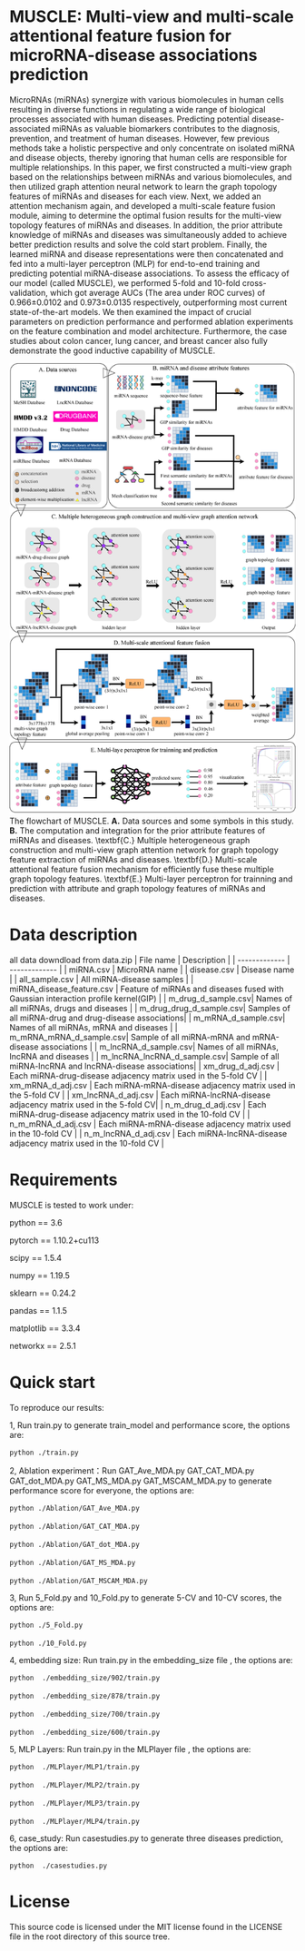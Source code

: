 # MUSCLE: Multi-view and multi-scale attentional feature fusion for microRNA-disease associations prediction
MicroRNAs (miRNAs) synergize with various biomolecules in human cells resulting in diverse functions in regulating a wide range of biological processes associated with human diseases. Predicting potential disease-associated miRNAs as valuable biomarkers contributes to the diagnosis, prevention, and treatment of human diseases. However, few previous methods take a holistic perspective and only concentrate on isolated miRNA and disease objects, thereby ignoring that human cells are responsible for multiple relationships. In this paper, we first constructed a multi-view graph based on the relationships between miRNAs and various biomolecules, and then utilized graph attention neural network to learn the graph topology features of miRNAs and diseases for each view. Next, we added an attention mechanism again, and developed a multi-scale feature fusion module, aiming to determine the optimal fusion results for the multi-view topology features of miRNAs and diseases. In addition, the prior attribute knowledge of miRNAs and diseases was simultaneously added to achieve better prediction results and solve the cold start problem. Finally, the learned miRNA and disease representations were then concatenated and fed into a multi-layer perceptron (MLP) for end-to-end training and predicting potential miRNA-disease associations. To assess the efficacy of our model (called MUSCLE), we performed 5-fold and 10-fold cross-validation, which got average AUCs (The area under ROC curves) of 0.966±0.0102 and 0.973±0.0135 respectively, outperforming most current state-of-the-art models. We then examined the impact of crucial parameters on prediction performance and performed ablation experiments on the feature combination and model architecture. Furthermore, the case studies about colon cancer, lung cancer, and breast cancer also fully demonstrate the good inductive capability of MUSCLE.

![image](https://github.com/zht-code/MUSCLE/blob/main/IMG/liuchengtu.png)
The flowchart of MUSCLE. **A.** Data sources and some symbols in this study. **B.** The computation and integration for the prior attribute features of miRNAs and diseases. \textbf{C.} Multiple heterogeneous graph construction and multi-view graph attention network for graph topology feature extraction of miRNAs and diseases. \textbf{D.} Multi-scale attentional feature fusion mechanism for efficiently fuse these multiple graph topology features. \textbf{E.} Multi-layer perceptron for trainning and prediction with attribute and graph topology features of miRNAs and diseases.


# Data description
all data downdload from data.zip
| File name  | Description |
| ------------- | ------------- |
| miRNA.csv    | MicroRNA name  |
| disease.csv  | Disease name   |
| all_sample.csv  | All miRNA-disease samples  |
| miRNA_disease_feature.csv | Feature of miRNAs and diseases fused with Gaussian interaction profile kernel(GIP) |
| m_drug_d_sample.csv| Names of all miRNAs, drugs and diseases | 
| m_drug_drug_d_sample.csv|  Samples of all miRNA-drug and drug-disease associations| 
| m_mRNA_d_sample.csv| Names of all miRNAs, mRNA and diseases | 
| m_mRNA_mRNA_d_sample.csv|  Sample of all miRNA-mRNA and mRNA-disease associations | 
| m_lncRNA_d_sample.csv| Names of all miRNAs, lncRNA and diseases | 
| m_lncRNA_lncRNA_d_sample.csv|  Sample of all miRNA-lncRNA and lncRNA-disease associations| 
| xm_drug_d_adj.csv |  Each miRNA-drug-disease adjacency matrix used in the 5-fold CV | 
| xm_mRNA_d_adj.csv |  Each miRNA-mRNA-disease adjacency matrix used in the 5-fold CV | 
| xm_lncRNA_d_adj.csv |  Each miRNA-lncRNA-disease adjacency matrix used in the 5-fold CV|
| n_m_drug_d_adj.csv |  Each miRNA-drug-disease adjacency matrix used in the 10-fold CV | 
| n_m_mRNA_d_adj.csv |  Each miRNA-mRNA-disease adjacency matrix used in the 10-fold CV | 
| n_m_lncRNA_d_adj.csv | Each miRNA-lncRNA-disease adjacency matrix used in the 10-fold CV |

# Requirements
MUSCLE is tested to work under:

python == 3.6

pytorch == 1.10.2+cu113

scipy == 1.5.4

numpy == 1.19.5

sklearn == 0.24.2

pandas == 1.1.5

matplotlib == 3.3.4

networkx == 2.5.1
# Quick start
To reproduce our results:


1, Run train.py to generate train_model and performance score, the options are:
```
python ./train.py
```
2, Ablation experiment：Run GAT_Ave_MDA.py GAT_CAT_MDA.py GAT_dot_MDA.py GAT_MS_MDA.py GAT_MSCAM_MDA.py to generate performance score for everyone, the options are:
```
python ./Ablation/GAT_Ave_MDA.py

python ./Ablation/GAT_CAT_MDA.py

python ./Ablation/GAT_dot_MDA.py

python ./Ablation/GAT_MS_MDA.py

python ./Ablation/GAT_MSCAM_MDA.py
```
3, Run 5_Fold.py and 10_Fold.py to generate 5-CV and 10-CV scores, the options are:
```
python ./5_Fold.py

python ./10_Fold.py
```
4, embedding size: Run train.py in the embedding_size file , the options are:
```
python  ./embedding_size/902/train.py

python  ./embedding_size/878/train.py

python  ./embedding_size/700/train.py

python  ./embedding_size/600/train.py
```
5, MLP Layers: Run train.py in the MLPlayer file , the options are:
```
python  ./MLPlayer/MLP1/train.py

python  ./MLPlayer/MLP2/train.py

python  ./MLPlayer/MLP3/train.py

python  ./MLPlayer/MLP4/train.py
```
6, case_study: Run casestudies.py to generate three diseases prediction, the options are:
```
python  ./casestudies.py
```
# License
This source code is licensed under the MIT license found in the LICENSE file in the root directory of this source tree.

